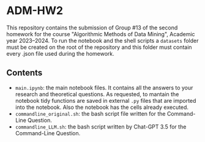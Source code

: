 # ADM-HW2

This repository contains the submission of Group #13 of the second homework for the course "Algorithmic Methods of Data Mining", Academic year 2023–2024.
To run the notebook and the shell scripts a `datasets` folder must be created on the root of the repository and this folder must contain every .json file used during the homework.

## Contents

* `main.ipynb`: the main notebook files. It contains all the answers to your research and theoretical questions. As requested, to mantain the notebook tidy functions are saved in external `.py` files that are imported into the notebook. Also the notebook has the cells already executed.
* `commandline_original.sh`: the bash script file written for the Command-Line Question.
* `commandline_LLM.sh`: the bash script written by Chat-GPT 3.5 for the Command-Line Question.
